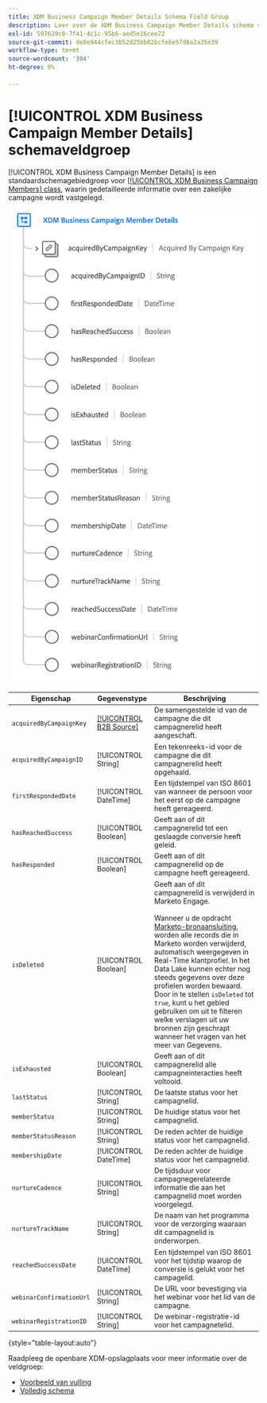 ```yaml
---
title: XDM Business Campaign Member Details Schema Field Group
description: Leer over de XDM Business Campaign Member Details schema veldgroep.
exl-id: 597629c8-7f41-4c1c-95b6-aed5e16cee72
source-git-commit: de8e944cfec3b52d25bb02bcfebe57d6a2a35e39
workflow-type: tm+mt
source-wordcount: '304'
ht-degree: 0%

---
```


# [!UICONTROL XDM Business Campaign Member Details] schemaveldgroep

[!UICONTROL XDM Business Campaign Member Details] is een standaardschemagebiedgroep voor [[!UICONTROL XDM Business Campaign Members] class](../../classes/b2b/business-campaign-members.md), waarin gedetailleerde informatie over een zakelijke campagne wordt vastgelegd.

![De structuur van de XDM Business Campaign Member Details gebiedsgroep zoals deze in UI wordt weergegeven](../../images/field-groups/b2b/business-campaign-member-details.png)

| Eigenschap | Gegevenstype | Beschrijving |
| --- | --- | --- |
| `acquiredByCampaignKey` | [[!UICONTROL B2B Source]](../../data-types/b2b-source.md) | De samengestelde id van de campagne die dit campagnerelid heeft aangeschaft. |
| `acquiredByCampaignID` | [!UICONTROL String] | Een tekenreeks-id voor de campagne die dit campagnerelid heeft opgehaald. |
| `firstRespondedDate` | [!UICONTROL DateTime] | Een tijdstempel van ISO 8601 van wanneer de persoon voor het eerst op de campagne heeft gereageerd. |
| `hasReachedSuccess` | [!UICONTROL Boolean] | Geeft aan of dit campagnerelid tot een geslaagde conversie heeft geleid. |
| `hasResponded` | [!UICONTROL Boolean] | Geeft aan of dit campagnerelid op de campagne heeft gereageerd. |
| `isDeleted` | [!UICONTROL Boolean] | Geeft aan of dit campagnerelid is verwijderd in Marketo Engage.<br><br>Wanneer u de opdracht [Marketo-bronaansluiting](../../../sources/connectors/adobe-applications/marketo/marketo.md), worden alle records die in Marketo worden verwijderd, automatisch weergegeven in Real-Time klantprofiel. In het Data Lake kunnen echter nog steeds gegevens over deze profielen worden bewaard. Door in te stellen `isDeleted` tot `true`, kunt u het gebied gebruiken om uit te filteren welke verslagen uit uw bronnen zijn geschrapt wanneer het vragen van het meer van Gegevens. |
| `isExhausted` | [!UICONTROL Boolean] | Geeft aan of dit campagnerelid alle campagneinteracties heeft voltooid. |
| `lastStatus` | [!UICONTROL String] | De laatste status voor het campagnelid. |
| `memberStatus` | [!UICONTROL String] | De huidige status voor het campagnelid. |
| `memberStatusReason` | [!UICONTROL String] | De reden achter de huidige status voor het campagnelid. |
| `membershipDate` | [!UICONTROL DateTime] | De reden achter de huidige status voor het campagnelid. |
| `nurtureCadence` | [!UICONTROL String] | De tijdsduur voor campagnegerelateerde informatie die aan het campagnelid moet worden voorgelegd. |
| `nurtureTrackName` | [!UICONTROL String] | De naam van het programma voor de verzorging waaraan dit campagnelid is onderworpen. |
| `reachedSuccessDate` | [!UICONTROL DateTime] | Een tijdstempel van ISO 8601 voor het tijdstip waarop de conversie is gelukt voor het campagelid. |
| `webinarConfirmationUrl` | [!UICONTROL String] | De URL voor bevestiging via het webinar voor het lid van de campagne. |
| `webinarRegistrationID` | [!UICONTROL String] | De webinar-registratie-id voor het campagnetelid. |

{style="table-layout:auto"}

Raadpleeg de openbare XDM-opslagplaats voor meer informatie over de veldgroep:

* [Voorbeeld van vulling](https://github.com/adobe/xdm/blob/master/components/fieldgroups/campaign-member/campaign-member-details.example.1.json)
* [Volledig schema](https://github.com/adobe/xdm/blob/master/components/fieldgroups/campaign-member/campaign-member-details.schema.json)

